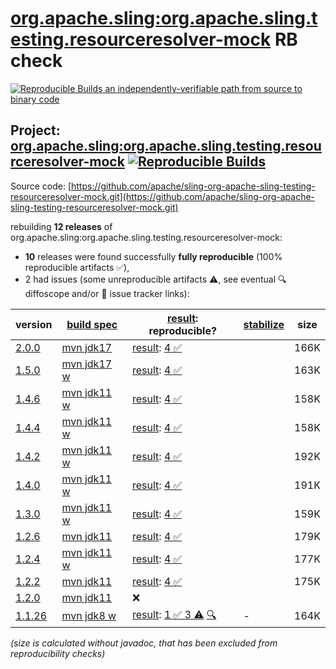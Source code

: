 [org.apache.sling:org.apache.sling.testing.resourceresolver-mock](https://central.sonatype.com/artifact/org.apache.sling/org.apache.sling.testing.resourceresolver-mock/versions) RB check
=======

[![Reproducible Builds](https://reproducible-builds.org/images/logos/rb.svg) an independently-verifiable path from source to binary code](https://reproducible-builds.org/)

## Project: [org.apache.sling:org.apache.sling.testing.resourceresolver-mock](https://central.sonatype.com/artifact/org.apache.sling/org.apache.sling.testing.resourceresolver-mock/versions) [![Reproducible Builds](https://img.shields.io/endpoint?url=https://raw.githubusercontent.com/jvm-repo-rebuild/reproducible-central/master/content/org/apache/sling/org.apache.sling.testing.resourceresolver-mock/badge.json)](https://github.com/jvm-repo-rebuild/reproducible-central/blob/master/content/org/apache/sling/org.apache.sling.testing.resourceresolver-mock/README.md)

Source code: [https://github.com/apache/sling-org-apache-sling-testing-resourceresolver-mock.git](https://github.com/apache/sling-org-apache-sling-testing-resourceresolver-mock.git)

rebuilding **12 releases** of org.apache.sling:org.apache.sling.testing.resourceresolver-mock:
- **10** releases were found successfully **fully reproducible** (100% reproducible artifacts :white_check_mark:),
- 2 had issues (some unreproducible artifacts :warning:, see eventual :mag: diffoscope and/or :memo: issue tracker links):

| version | [build spec](/BUILDSPEC.md) | [result](https://reproducible-builds.org/docs/jvm/): reproducible? | [stabilize](https://github.com/google/oss-rebuild/blob/main/cmd/stabilize/README.md) | size |
| -- | --------- | ------ | ------ | -- |
| [2.0.0](https://central.sonatype.com/artifact/org.apache.sling/org.apache.sling.testing.resourceresolver-mock/2.0.0/pom) | [mvn jdk17](org.apache.sling.testing.resourceresolver-mock-2.0.0.buildspec) | [result](org.apache.sling.testing.resourceresolver-mock-2.0.0.buildinfo): [4 :white_check_mark: ](org.apache.sling.testing.resourceresolver-mock-2.0.0.buildcompare) | | 166K |
| [1.5.0](https://central.sonatype.com/artifact/org.apache.sling/org.apache.sling.testing.resourceresolver-mock/1.5.0/pom) | [mvn jdk17 w](org.apache.sling.testing.resourceresolver-mock-1.5.0.buildspec) | [result](org.apache.sling.testing.resourceresolver-mock-1.5.0.buildinfo): [4 :white_check_mark: ](org.apache.sling.testing.resourceresolver-mock-1.5.0.buildcompare) | | 163K |
| [1.4.6](https://central.sonatype.com/artifact/org.apache.sling/org.apache.sling.testing.resourceresolver-mock/1.4.6/pom) | [mvn jdk11 w](org.apache.sling.testing.resourceresolver-mock-1.4.6.buildspec) | [result](org.apache.sling.testing.resourceresolver-mock-1.4.6.buildinfo): [4 :white_check_mark: ](org.apache.sling.testing.resourceresolver-mock-1.4.6.buildcompare) | | 158K |
| [1.4.4](https://central.sonatype.com/artifact/org.apache.sling/org.apache.sling.testing.resourceresolver-mock/1.4.4/pom) | [mvn jdk11 w](org.apache.sling.testing.resourceresolver-mock-1.4.4.buildspec) | [result](org.apache.sling.testing.resourceresolver-mock-1.4.4.buildinfo): [4 :white_check_mark: ](org.apache.sling.testing.resourceresolver-mock-1.4.4.buildcompare) | | 158K |
| [1.4.2](https://central.sonatype.com/artifact/org.apache.sling/org.apache.sling.testing.resourceresolver-mock/1.4.2/pom) | [mvn jdk11 w](org.apache.sling.testing.resourceresolver-mock-1.4.2.buildspec) | [result](org.apache.sling.testing.resourceresolver-mock-1.4.2.buildinfo): [4 :white_check_mark: ](org.apache.sling.testing.resourceresolver-mock-1.4.2.buildcompare) | | 192K |
| [1.4.0](https://central.sonatype.com/artifact/org.apache.sling/org.apache.sling.testing.resourceresolver-mock/1.4.0/pom) | [mvn jdk11 w](org.apache.sling.testing.resourceresolver-mock-1.4.0.buildspec) | [result](org.apache.sling.testing.resourceresolver-mock-1.4.0.buildinfo): [4 :white_check_mark: ](org.apache.sling.testing.resourceresolver-mock-1.4.0.buildcompare) | | 191K |
| [1.3.0](https://central.sonatype.com/artifact/org.apache.sling/org.apache.sling.testing.resourceresolver-mock/1.3.0/pom) | [mvn jdk11 w](org.apache.sling.testing.resourceresolver-mock-1.3.0.buildspec) | [result](org.apache.sling.testing.resourceresolver-mock-1.3.0.buildinfo): [4 :white_check_mark: ](org.apache.sling.testing.resourceresolver-mock-1.3.0.buildcompare) | | 159K |
| [1.2.6](https://central.sonatype.com/artifact/org.apache.sling/org.apache.sling.testing.resourceresolver-mock/1.2.6/pom) | [mvn jdk11](org.apache.sling.testing.resourceresolver-mock-1.2.6.buildspec) | [result](org.apache.sling.testing.resourceresolver-mock-1.2.6.buildinfo): [4 :white_check_mark: ](org.apache.sling.testing.resourceresolver-mock-1.2.6.buildcompare) | | 179K |
| [1.2.4](https://central.sonatype.com/artifact/org.apache.sling/org.apache.sling.testing.resourceresolver-mock/1.2.4/pom) | [mvn jdk11 w](org.apache.sling.testing.resourceresolver-mock-1.2.4.buildspec) | [result](org.apache.sling.testing.resourceresolver-mock-1.2.4.buildinfo): [4 :white_check_mark: ](org.apache.sling.testing.resourceresolver-mock-1.2.4.buildcompare) | | 177K |
| [1.2.2](https://central.sonatype.com/artifact/org.apache.sling/org.apache.sling.testing.resourceresolver-mock/1.2.2/pom) | [mvn jdk11](org.apache.sling.testing.resourceresolver-mock-1.2.2.buildspec) | [result](org.apache.sling.testing.resourceresolver-mock-1.2.2.buildinfo): [4 :white_check_mark: ](org.apache.sling.testing.resourceresolver-mock-1.2.2.buildcompare) | | 175K |
| [1.2.0](https://central.sonatype.com/artifact/org.apache.sling/org.apache.sling.testing.resourceresolver-mock/1.2.0/pom) | [mvn jdk11](org.apache.sling.testing.resourceresolver-mock-1.2.0.buildspec) | :x: | |
| [1.1.26](https://central.sonatype.com/artifact/org.apache.sling/org.apache.sling.testing.resourceresolver-mock/1.1.26/pom) | [mvn jdk8 w](org.apache.sling.testing.resourceresolver-mock-1.1.26.buildspec) | [result](org.apache.sling.testing.resourceresolver-mock-1.1.26.buildinfo): [1 :white_check_mark:  3 :warning:](org.apache.sling.testing.resourceresolver-mock-1.1.26.buildcompare) [:mag:](org.apache.sling.testing.resourceresolver-mock-1.1.26.diffoscope) | - | 164K |

<i>(size is calculated without javadoc, that has been excluded from reproducibility checks)</i>
